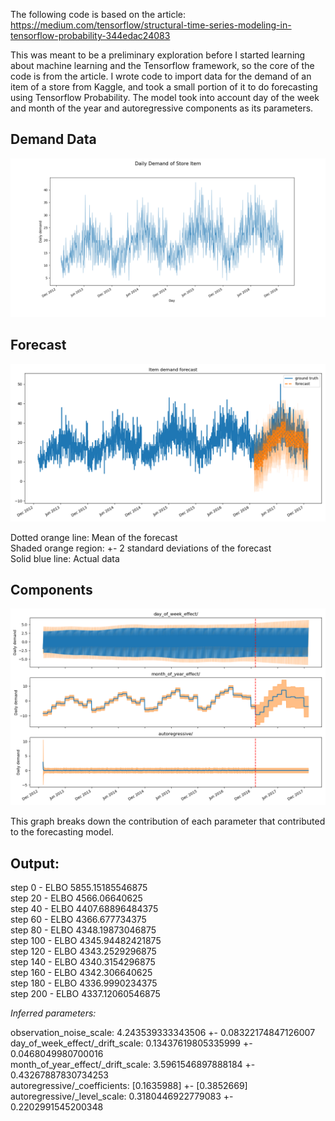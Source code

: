The following code is based on the article:<br>
https://medium.com/tensorflow/structural-time-series-modeling-in-tensorflow-probability-344edac24083

This was meant to be a preliminary exploration before I started learning about machine learning and the Tensorflow framework, so the core of the code is from the article.  I wrote code to import data for the demand of an item of a store from Kaggle, and took a small portion of it to do forecasting using Tensorflow Probability.  The model took into account day of the week and month of the year and autoregressive components as its parameters.


## Demand Data
![Demand Data](/Diagrams/Data_Graph.png?raw=true "Demand Data")

## Forecast
![Forecast Graph](/Diagrams/Forecast_Graph.png?raw=true "Forecast")

Dotted orange line: Mean of the forecast<br>
Shaded orange region: +- 2 standard deviations of the forecast<br>
Solid blue line: Actual data<br>


## Components
![Components Graph](/Diagrams/Components_Graph.png?raw=true "Components")

This graph breaks down the contribution of each parameter that contributed to the forecasting model.



## Output:
step 0 - ELBO 5855.15185546875<br>
step 20 - ELBO 4566.06640625<br>
step 40 - ELBO 4407.68896484375<br>
step 60 - ELBO 4366.677734375<br>
step 80 - ELBO 4348.19873046875<br>
step 100 - ELBO 4345.94482421875<br>
step 120 - ELBO 4343.2529296875<br>
step 140 - ELBO 4340.3154296875<br>
step 160 - ELBO 4342.306640625<br>
step 180 - ELBO 4336.9990234375<br>
step 200 - ELBO 4337.12060546875<br>

*Inferred parameters:*

observation_noise_scale: 4.243539333343506 +- 0.08322174847126007<br>
day_of_week_effect/_drift_scale: 0.13437619805335999 +- 0.0468049980700016<br>
month_of_year_effect/_drift_scale: 3.5961546897888184 +- 0.43267887830734253<br>
autoregressive/_coefficients: [0.1635988] +- [0.3852669]<br>
autoregressive/_level_scale: 0.3180446922779083 +- 0.2202991545200348<br>


